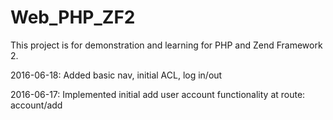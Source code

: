 Web_PHP_ZF2
==============================

This project is for demonstration and learning for PHP and Zend Framework 2.

2016-06-18: Added basic nav, initial ACL, log in/out

2016-06-17: Implemented initial add user account functionality at route: account/add





